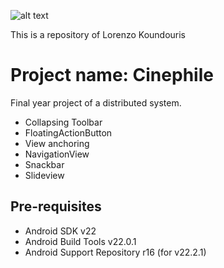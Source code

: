 ![alt text](http://i.imgur.com/cSG4lFC.png)

This is a repository of Lorenzo Koundouris

Project name:   Cinephile
===================================

Final year project of a distributed system.

- Collapsing Toolbar
- FloatingActionButton
- View anchoring
- NavigationView
- Snackbar
- Slideview

Pre-requisites
--------------

- Android SDK v22
- Android Build Tools v22.0.1
- Android Support Repository r16 (for v22.2.1)
